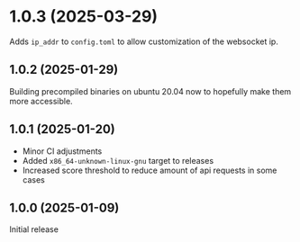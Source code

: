 # 1.0.3 (2025-03-29)

Adds `ip_addr` to `config.toml` to allow customization of the websocket ip.

## 1.0.2 (2025-01-29)

Building precompiled binaries on ubuntu 20.04 now to hopefully make them more
accessible.

## 1.0.1 (2025-01-20)

- Minor CI adjustments
- Added `x86_64-unknown-linux-gnu` target to releases
- Increased score threshold to reduce amount of api requests in some cases

## 1.0.0 (2025-01-09)

Initial release
